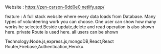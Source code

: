 Website : https://zen-carson-9dd0e0.netlify.app/

feature : A full stack website where every data loads from Database. Many types of volunteering work you can choose. One user can show how many works he selected.Beside update,delete and read operation is also shown here. private Route is used here. all users can be shown

Technology:Node.js,express.js,mongoDB,React,React Router,Firebase,Authentication,Heroku.
